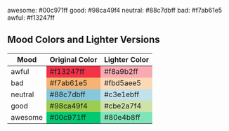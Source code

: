 awesome: #00c971ff
good: #98ca49f4
neutral: #88c7dbff
bad: #f7ab61e5
awful: #f13247ff

## Mood Colors and Lighter Versions

<table>
  <thead>
    <tr>
      <th>Mood</th>
      <th>Original Color</th>
      <th>Lighter Color</th>
    </tr>
  </thead>
  <tbody>
    <tr>
      <td>awful</td>
      <td style="background-color: #f13247ff;">#f13247ff</td>
      <td style="background-color: #f8a9b2ff;">#f8a9b2ff</td>
    </tr>
    <tr>
      <td>bad</td>
      <td style="background-color: #f7ab61e5;">#f7ab61e5</td>
      <td style="background-color: #fbd5aee5;">#fbd5aee5</td>
    </tr>
    <tr>
      <td>neutral</td>
      <td style="background-color: #88c7dbff;">#88c7dbff</td>
      <td style="background-color: #c3e1ebff;">#c3e1ebff</td>
    </tr>
    <tr>
      <td>good</td>
      <td style="background-color: #98ca49f4;">#98ca49f4</td>
      <td style="background-color: #cbe2a7f4;">#cbe2a7f4</td>
    </tr>
    <tr>
      <td>awesome</td>
      <td style="background-color: #00c971ff;">#00c971ff</td>
      <td style="background-color: #80e4b8ff;">#80e4b8ff</td>
    </tr>
  </tbody>
</table>
